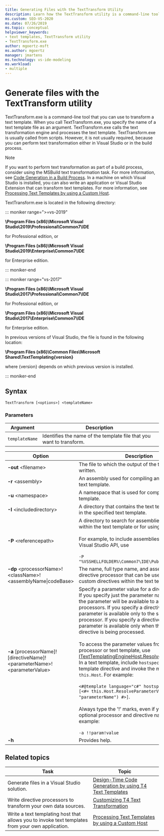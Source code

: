 ```yaml
---
title: Generating Files with the TextTransform Utility
description: Learn how the TextTransform utility is a command-line tool that you can use to transform a text template.
ms.custom: SEO-VS-2020
ms.date: 07/26/2019
ms.topic: conceptual
helpviewer_keywords:
- text templates, TextTransform utility
- TextTransform.exe
author: mgoertz-msft
ms.author: mgoertz
manager: jmartens
ms.technology: vs-ide-modeling
ms.workload:
- multiple
---
```

# Generate files with the TextTransform utility

TextTransform.exe is a command-line tool that you can use to transform a text template. When you call TextTransform.exe, you specify the name of a text template file as an argument. TextTransform.exe calls the text transformation engine and processes the text template. TextTransform.exe is usually called from scripts. However, it is not usually required, because you can perform text transformation either in Visual Studio or in the build process.

> [!NOTE]
> If you want to perform text transformation as part of a build process, consider using the MSBuild text transformation task. For more information, see [Code Generation in a Build Process](../modeling/code-generation-in-a-build-process.md). In a machine on which Visual Studio is installed, you can also write an application or Visual Studio Extension that can transform text templates. For more information, see [Processing Text Templates by using a Custom Host](../modeling/processing-text-templates-by-using-a-custom-host.md).

TextTransform.exe is located in the following directory:

::: moniker range=">=vs-2019"

**\Program Files (x86)\Microsoft Visual Studio\2019\Professional\Common7\IDE**

for Professional edition, or

**\Program Files (x86)\Microsoft Visual Studio\2019\Enterprise\Common7\IDE**

for Enterprise edition.

::: moniker-end

::: moniker range="vs-2017"

**\Program Files (x86)\Microsoft Visual Studio\2017\Professional\Common7\IDE**

for Professional edition, or

**\Program Files (x86)\Microsoft Visual Studio\2017\Enterprise\Common7\IDE**

for Enterprise edition.

In previous versions of Visual Studio, the file is found in the following location:

**\Program Files (x86)\Common Files\Microsoft Shared\TextTemplating\{version}**

where {version} depends on which previous version is installed.

::: moniker-end

## Syntax

```
TextTransform [<options>] <templateName>
```

### Parameters

|**Argument**|**Description**|
|-|-|
|`templateName`|Identifies the name of the template file that you want to transform.|

|**Option**|**Description**|
|-|-|
|**-out** \<filename>|The file to which the output of the transform is written.|
|**-r** \<assembly>|An assembly used for compiling and running the text template.|
|**-u** \<namespace>|A namespace that is used for compiling the template.|
|**-I** \<includedirectory>|A directory that contains the text templates included in the specified text template.|
|**-P** \<referencepath>|A directory to search for assemblies specified within the text template or for using the **-r** option.<br /><br /> For example, to include assemblies used for the Visual Studio API, use<br /><br /> `-P "%VSSHELLFOLDER%\Common7\IDE\PublicAssemblies"`|
|**-dp** \<processorName>!\<className>!\<assemblyName&#124;codeBase>|The name, full type name, and assembly of a directive processor that can be used to process custom directives within the text template.|
|**-a** [processorName]![directiveName]!\<parameterName>!\<parameterValue>|Specify a parameter value for a directive processor. If you specify just the parameter name and value, the parameter will be available to all directive processors. If you specify a directive processor, the parameter is available only to the specified processor. If you specify a directive name, the parameter is available only when the specified directive is being processed.<br /><br /> To access the parameter values from a directive processor or text template, use [ITextTemplatingEngineHost.ResolveParameterValue](/previous-versions/visualstudio/visual-studio-2012/bb126369\(v\=vs.110\)). In a text template, include `hostspecific` in the template directive and invoke the message on `this.Host`. For example:<br /><br /> `<#@template language="c#" hostspecific="true"#> [<#= this.Host.ResolveParameterValue("", "", "parameterName") #>]`.<br /><br /> Always type the '!' marks, even if you omit the optional processor and directive names. For example:<br /><br /> `-a !!param!value`|
|**-h**|Provides help.|

## Related topics

|Task|Topic|
|-|-|
|Generate files in a Visual Studio solution.|[Design-Time Code Generation by using T4 Text Templates](../modeling/design-time-code-generation-by-using-t4-text-templates.md)|
|Write directive processors to transform your own data sources.|[Customizing T4 Text Transformation](../modeling/customizing-t4-text-transformation.md)|
|Write a text templating host that allows you to invoke text templates from your own application.|[Processing Text Templates by using a Custom Host](../modeling/processing-text-templates-by-using-a-custom-host.md)|
